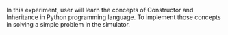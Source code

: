 In this experiment, user will learn the concepts of Constructor and Inheritance in Python programming language.
To implement those concepts in solving a simple problem in the simulator.
